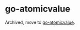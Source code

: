 # go-atomicvalue

Archived, move to [go-atomicvalue](https://godoc.org/github.com/searKing/golang/tools/go-atomicvalue).

